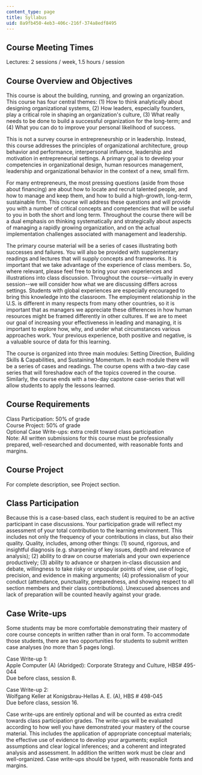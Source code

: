 ```yaml
---
content_type: page
title: Syllabus
uid: 8a9fb450-4eb3-406c-216f-374a8edf8495
---
```


Course Meeting Times
--------------------

Lectures: 2 sessions / week, 1.5 hours / session

Course Overview and Objectives
------------------------------

This course is about the building, running, and growing an organization. This course has four central themes: (1) How to think analytically about designing organizational systems, (2) How leaders, especially founders, play a critical role in shaping an organization's culture, (3) What really needs to be done to build a successful organization for the long-term; and (4) What you can do to improve your personal likelihood of success.

This is not a survey course in entrepreneurship or in leadership. Instead, this course addresses the principles of organizational architecture, group behavior and performance, interpersonal influence, leadership and motivation in entrepreneurial settings. A primary goal is to develop your competencies in organizational design, human resources management, leadership and organizational behavior in the context of a new, small firm.

For many entrepreneurs, the most pressing questions (aside from those about financing) are about how to locate and recruit talented people, and how to manage and keep them, and how to build a high-growth, long-term, sustainable firm. This course will address these questions and will provide you with a number of critical concepts and competencies that will be useful to you in both the short and long term. Throughout the course there will be a dual emphasis on thinking systematically and strategically about aspects of managing a rapidly growing organization, and on the actual implementation challenges associated with management and leadership.

The primary course material will be a series of cases illustrating both successes and failures. You will also be provided with supplementary readings and lectures that will supply concepts and frameworks. It is important that we take advantage of the experience of class members. So, where relevant, please feel free to bring your own experiences and illustrations into class discussion. Throughout the course--virtually in every session--we will consider how what we are discussing differs across settings. Students with global experiences are especially encouraged to bring this knowledge into the classroom. The employment relationship in the U.S. is different in many respects from many other countries, so it is important that as managers we appreciate these differences in how human resources might be framed differently in other cultures. If we are to meet our goal of increasing your effectiveness in leading and managing, it is important to explore how, why, and under what circumstances various approaches work. Your previous experience, both positive and negative, is a valuable source of data for this learning.

The course is organized into three main modules: Setting Direction, Building Skills & Capabilities, and Sustaining Momentum. In each module there will be a series of cases and readings. The course opens with a two-day case series that will foreshadow each of the topics covered in the course. Similarly, the course ends with a two-day capstone case-series that will allow students to apply the lessons learned.

Course Requirements
-------------------

Class Participation: 50% of grade  
Course Project: 50% of grade  
Optional Case Write-ups: extra credit toward class participation  
Note: All written submissions for this course must be professionally prepared, well-researched and documented, with reasonable fonts and margins.

Course Project
--------------

For complete description, see Project section.

Class Participation
-------------------

Because this is a case-based class, each student is required to be an active participant in case discussions. Your participation grade will reflect my assessment of your total contribution to the learning environment. This includes not only the frequency of your contributions in class, but also their quality. Quality, includes, among other things: (1) sound, rigorous, and insightful diagnosis (e.g. sharpening of key issues, depth and relevance of analysis); (2) ability to draw on course materials and your own experience productively; (3) ability to advance or sharpen in-class discussion and debate, willingness to take risky or unpopular points of view, use of logic, precision, and evidence in making arguments; (4) professionalism of your conduct (attendance, punctuality, preparedness, and showing respect to all section members and their class contributions). Unexcused absences and lack of preparation will be counted heavily against your grade.

Case Write-ups
--------------

Some students may be more comfortable demonstrating their mastery of core course concepts in written rather than in oral form. To accommodate those students, there are two opportunities for students to submit written case analyses (no more than 5 pages long).

Case Write-up 1:  
Apple Computer (A) (Abridged): Corporate Strategy and Culture, HBS# 495-044  
Due before class, session 8.

Case Write-up 2:  
Wolfgang Keller at Konigsbrau-Hellas A. E. (A), HBS # 498-045  
Due before class, session 16.

Case write-ups are entirely optional and will be counted as extra credit towards class participation grades. The write-ups will be evaluated according to how well you have demonstrated your mastery of the course material. This includes the application of appropriate conceptual materials; the effective use of evidence to develop your arguments; explicit assumptions and clear logical inferences; and a coherent and integrated analysis and assessment. In addition the written work must be clear and well-organized. Case write-ups should be typed, with reasonable fonts and margins.